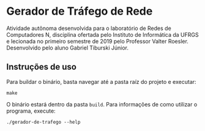 # Gerador de Tráfego de Rede
Atividade autônoma desenvolvida para o laboratório de Redes de Computadores N, disciplina ofertada pelo Instituto de Informática da UFRGS e lecionada no primeiro semestre de 2019 pelo Professor Valter Roesler. Desenvolvido pelo aluno Gabriel Tiburski Júnior.

## Instruções de uso
Para buildar o binário, basta navegar até a pasta raíz do projeto e executar:
```
make
```
O binário estará dentro da pasta ``build``. Para informações de como utilizar o programa, execute:
```
./gerador-de-trafego --help
```

